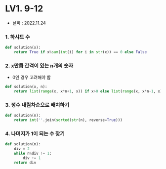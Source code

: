 # LV1. 9-12

- 날짜 : 2022.11.24



### 1. 하샤드 수

```python
def solution(x):
    return True if x%sum(int(i) for i in str(x)) == 0 else False
```



### 2. x만큼 간격이 있는 n개의 숫자

- 0인 경우 고려해야 함

```python
def solution(x, n):
    return list(range(x, x*n+1, x)) if x>0 else list(range(x, x*n-1, x)) if x<0 else [0 for _ in range(n)]
```



### 3. 정수 내림차순으로 배치하기

```python
def solution(n):
    return int(''.join(sorted(str(n), reverse=True)))
```



### 4. 나머지가 1이 되는 수 찾기

```python
def solution(n):
    div = 2
    while n%div != 1:
        div += 1
    return div
```
